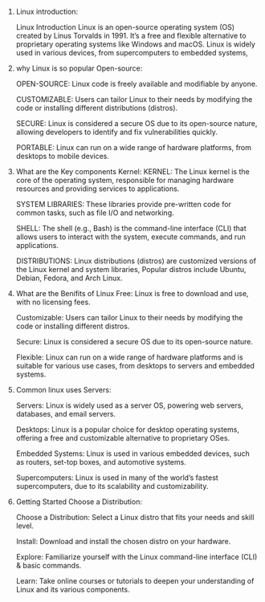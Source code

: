 1. Linux introduction:

      Linux Introduction Linux is an open-source operating system (OS) created by Linus Torvalds in 1991. It’s a free and flexible alternative to proprietary operating systems like Windows and macOS. Linux is widely used in various devices, from supercomputers to embedded systems,

2. why Linux is so popular Open-source:

      OPEN-SOURCE: Linux code is freely available and modifiable by anyone.
   
      CUSTOMIZABLE: Users can tailor Linux to their needs by modifying the code or installing different distributions (distros).
   
      SECURE: Linux is considered a secure OS due to its open-source nature, allowing developers to identify and fix vulnerabilities quickly.
   
      PORTABLE: Linux can run on a wide range of hardware platforms, from desktops to mobile devices.

4. What are the Key components Kernel:
      KERNEL: The Linux kernel is the core of the operating system, responsible for managing hardware resources and providing services to applications.

      SYSTEM LIBRARIES: These libraries provide pre-written code for common tasks, such as file I/O and networking.

      SHELL: The shell (e.g., Bash) is the command-line interface (CLI) that allows users to interact with the system, execute commands, and run applications.

      DISTRIBUTIONS: Linux distributions (distros) are customized versions of the Linux kernel and system libraries, Popular distros include Ubuntu, Debian, Fedora, and Arch Linux.

4. What are the Benifits of Linux
      Free: Linux is free to download and use, with no licensing fees.

      Customizable: Users can tailor Linux to their needs by modifying the code or installing different distros.

      Secure: Linux is considered a secure OS due to its open-source nature.

      Flexible: Linux can run on a wide range of hardware platforms and is suitable for various use cases, from desktops to servers and embedded systems.

5. Common linux uses Servers:
   
      Servers: Linux is widely used as a server OS, powering web servers, databases, and email servers.

      Desktops: Linux is a popular choice for desktop operating systems, offering a free and customizable alternative to proprietary OSes.

      Embedded Systems: Linux is used in various embedded devices, such as routers, set-top boxes, and automotive systems.

      Supercomputers: Linux is used in many of the world’s fastest supercomputers, due to its scalability and customizability.

6. Getting Started Choose a Distribution:
   
      Choose a Distribution: Select a Linux distro that fits your needs and skill level.

      Install: Download and install the chosen distro on your hardware.

      Explore: Familiarize yourself with the Linux command-line interface (CLI) & basic commands.

      Learn: Take online courses or tutorials to deepen your understanding of Linux and its various components.
